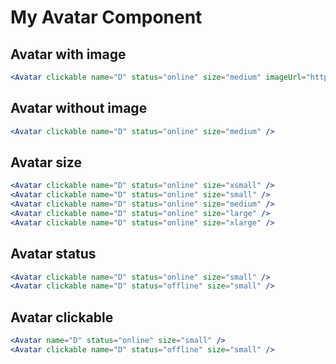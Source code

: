 # **My Avatar Component**
## Avatar with image
```jsx
<Avatar clickable name="D" status="online" size="medium" imageUrl="https://www.w3schools.com/css/rock600x400.jpg"/>
```
## Avatar without image
```jsx
<Avatar clickable name="D" status="online" size="medium" />
```
## Avatar size
```jsx
<Avatar clickable name="D" status="online" size="xsmall" />
<Avatar clickable name="D" status="online" size="small" />
<Avatar clickable name="D" status="online" size="medium" />
<Avatar clickable name="D" status="online" size="large" />
<Avatar clickable name="D" status="online" size="xlarge" />
```
## Avatar status
```jsx
<Avatar clickable name="D" status="online" size="small" />
<Avatar clickable name="D" status="offline" size="small" />
```
## Avatar clickable
```jsx
<Avatar name="D" status="online" size="small" />
<Avatar clickable name="D" status="offline" size="small" />
```
